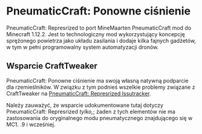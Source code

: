 # PneumaticCraft: Ponowne ciśnienie

PneumaticCraft: Represrized to port MineMaarten PneumaticCraft mod do Minecraft 1.12.2. Jest to technologiczny mod wykorzystujący koncepcję sprężonego powietrza jako układu zasilania i dodaje kilka fajnych gadżetów, w tym w pełni programowalny system automatyzacji dronów.

## Wsparcie CraftTweaker

PneumaticCraft: Ponowne ciśnienie ma swoją własną natywną podparcie dla rzemieślników. W związku z tym podnieś wszelkie problemy związane z CraftTweaker na [PneumaticCraft: Represrized Issutracker](https://github.com/TeamPneumatic/pnc-repressurized/issues).

Należy zauważyć, że wsparcie udokumentowane tutaj dotyczy PneumaticCraft: Represrized *tylko,*; żaden z tych elementów nie ma zastosowania do oryginalnego modu pneumatycznego znajdującego się w MC1. .9 i wcześniej.